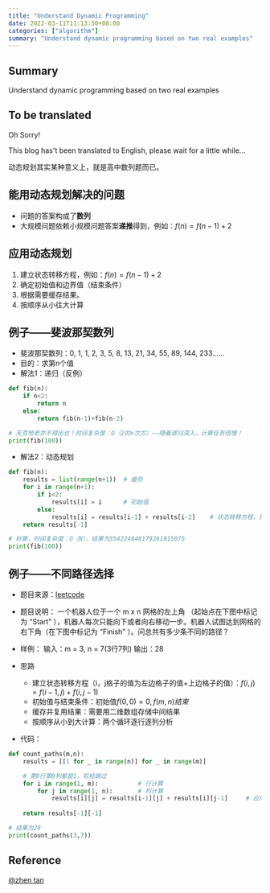 ```yaml
---
title: "Understand Dynamic Programming"
date: 2022-03-11T11:13:50+08:00
categories: ["algorithm"]
summary: "Understand dynamic programming based on two real examples"
---
```


## Summary

Understand dynamic programming based on two real examples

## To be translated

Oh Sorry!

This blog has't been translated to English, please wait for a little while...

动态规划其实某种意义上，就是高中数列题而已。

## 能用动态规划解决的问题

- 问题的答案构成了**数列**
- 大规模问题依赖小规模问题答案**递推**得到，例如：$f(n) = f(n-1) + 2$

## 应用动态规划

1. 建立状态转移方程，例如：$f(n) = f(n-1) + 2$
2. 确定初始值和边界值（结束条件）
3. 根据需要缓存结果。
4. 按顺序从小往大计算

## 例子——斐波那契数列

- 斐波那契数列：0, 1, 1, 2, 3, 5, 8, 13, 21, 34, 55, 89, 144, 233……
- 目的：求第n个值
- 解法1：递归（反例）

```python
def fib(n):
    if n<2:
        return n
    else:
        return fib(n-1)+fib(n-2)

# 天荒地老亦不得出也！时间复杂度：O（2的n次方）——随着递归深入，计算任务倍增！
print(fib(100))
```

- 解法2：动态规划

```python
def fib(n):
    results = list(range(n+1))  # 缓存
    for i in range(n+1):
        if i<2:
            results[i] = i      # 初始值
        else:
            results[i] = results[i-1] + results[i-2]    # 状态转移方程，按顺序从小到大计算
    return results[-1]

# 秒算，时间复杂度：O（N），结果为354224848179261915075
print(fib(100))
```

## 例子——不同路径选择

- 题目来源：[leetcode](https://leetcode-cn.com/problems/unique-paths/%20/)
- 题目说明：
一个机器人位于一个 m x n 网格的左上角 （起始点在下图中标记为 “Start” ），机器人每次只能向下或者向右移动一步。机器人试图达到网格的右下角（在下图中标记为 “Finish” ）。问总共有多少条不同的路径？
- 样例：
输入：m = 3, n = 7(3行7列)
输出：28
- 思路
  - 建立状态转移方程（i，j格子的值为左边格子的值+上边格子的值）：$f(i,j) = f(i-1,j)+f(i,j-1)$
  - 初始值与结束条件：初始值$f(0,0) = 0, f(m,n)结束$
  - 缓存并复用结果：需要用二维数组存储中间结果
  - 按顺序从小到大计算：两个循环逐行逐列分析

- 代码：

```python
def count_paths(m,n):
    results = [[1 for _ in range(n)] for _ in range(m)]

    # 第0行第0列都是1，剪枝跳过
    for i in range(1, m):           # 行计算
        for j in range(1, n):       # 列计算
            results[i][j] = results[i-1][j] + results[i][j-1]     # 应用状态转移方程，且复用中间结果
    
    return results[-1][-1]

# 结果为28
print(count_paths(3,7))
```

## Reference

[@zhen tan](https://www.zhihu.com/question/39948290/answer/883302989)
